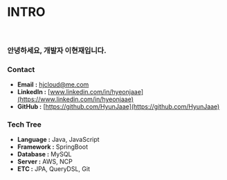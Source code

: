 # INTRO

<figure><img src=".gitbook/assets/이현재 일러 오렌지 배너.jpg" alt=""><figcaption></figcaption></figure>

### 안녕하세요, 개발자 이현재입니다. <a href="#id" id="id"></a>

### Contact

* **Email** **:** [hjcloud@me.com](https://app.gitbook.com/u/tcVojk2DbJfa8XaC8SfIgFtrECo1)
* **LinkedIn :** [www.linkedin.com/in/hyeonjaae](https://www.linkedin.com/in/hyeonjaae)
* **GitHub :** [https://github.com/HyunJaae](https://github.com/HyunJaae)

### Tech Tree

* **Language :** Java, JavaScript
* **Framework :** SpringBoot
* **Database :** MySQL
* **Server :** AWS, NCP
* **ETC :** JPA, QueryDSL, Git

